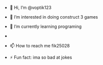 - 👋 Hi, I’m @voptik123
- 👀 I’m interested in doing construct 3 games
- 🌱 I’m currently learning programing
-
- 📫 How to reach me fik25028

- ⚡ Fun fact: ima so bad at jokes

<!---
voptik123/voptik123 is a ✨ special ✨ repository because its `README.md` (this file) appears on your GitHub profile.
You can click the Preview link to take a look at your changes.
--->
